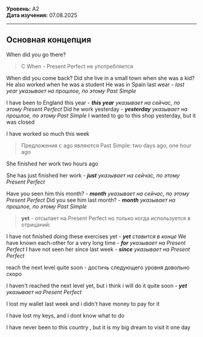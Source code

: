 
**Уровень:** A2  
**Дата изучения:** 07.08.2025  


---

## Основная концепция

When did you go there?

>C When - Present Perfect не употребляется

When did you come back? 
Did she live in a small town when she was a kid? 
He also worked when he was a student
He was in Spain last wear - *last year указывает на прошлое, по этому Past Simple*


I have been to England this year -  ***this year** указывает на сейчас, по этому Present Perfect*
Did he work yesterday - ***yesterday** указывает на прошлое, по этому Past Simple*
I wanted to go to this shop yesterday, but it was closed


I have worked so much this week

>Предложения с ago являются Past Simple: two days ago, one hour ago

She finished her work two hours ago

She has just finished her work -  ***just** указывает на сейчас, по этому Present Perfect*

Have you seen him this month? - ***month** указывает на сейчас, по этому Present Perfect*
Did you see him last month? - ***month** указывает на прошлое, по этому Past Simple*


>**yet** - отсылает на Present Perfect но только когда используется в отрицаний:

I have not finished doing these exercises yet -  ***yet** ставится в конце*
We have known each-other for a very long time - ***for** указывает на Present Perfect*
I have not seen her since last week - ***since** указывает на Present Perfect*

reach the next level quite soon - достичь следующего уровня довольно скоро

I haven't reached the next level yet,  but i think i will do it quite soon - ***yet** указывает на Present Perfect*

I lost my wallet last week and i didn't have money to pay for it

I have lost my keys, and i dont know what to do

I have never been to this country , but it is my big dream to visit it one day